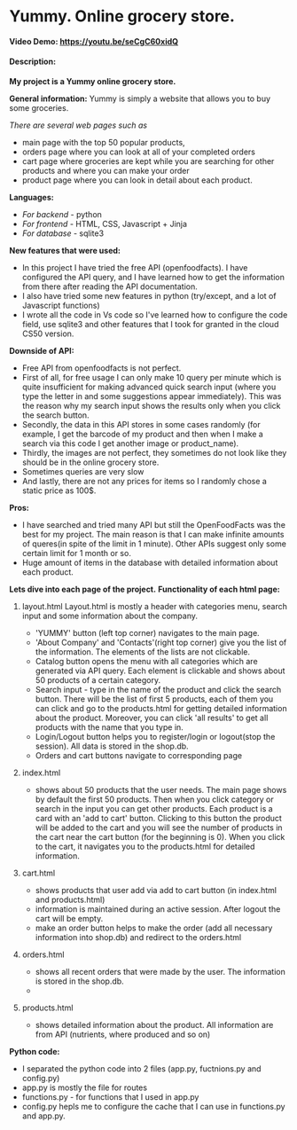 # Yummy. Online grocery store.
#### Video Demo:  https://youtu.be/seCgC60xidQ
#### Description:

**My project is a Yummy online grocery store.**


**General information:**
   Yummy is simply a website that allows you to buy some groceries.
   
   *There are several web pages such as*
   - main page with the top 50 popular products,
   - orders page where you can look at all of your completed orders
   - cart page where groceries are kept while you are searching for other products and where you can make your order
   - product page where you can look in detail about each product.
  
**Languages:**
  - *For backend* - python
  - *For frontend* - HTML, CSS, Javascript + Jinja
  - *For database* - sqlite3
  
**New features that were used:**
- In this project I have tried the free API (openfoodfacts). I have configured the API query, and I have learned how to get the information from there 
    after reading the API documentation.
- I also have tried some new features in python (try/except, and a lot of Javascript functions)
- I wrote all the code in Vs code so I've learned how to configure the code field, use sqlite3 and other features that I took for granted in the cloud CS50 version.


**Downside of API:**
- Free API from openfoodfacts is not perfect.
- First of all, for free usage I can only make 10 query per minute which is quite insufficient for making advanced quick search input (where you type the letter in and some suggestions appear immediately). This was the reason why my search input shows the results only when you click the search button.
- Secondly, the data in this API stores in some cases randomly (for example, I get the barcode of my product and then when I make a search via this code I get another   image or product_name).
- Thirdly, the images are not perfect, they sometimes do not look like they should be in the online grocery store.
- Sometimes queries are very slow
- And lastly, there are not any prices for items so I randomly chose a static price as 100$.


**Pros:**
- I have searched and tried many API but still the OpenFoodFacts was the best for my project. The main reason is that I can make infinite amounts of queres(in spite of the limit in 1 minute). Other APIs suggest only some certain limit for 1 month or so.
- Huge amount of items in the database with detailed information about each product.


**Lets dive into each page of the project.**
   **Functionality of each html page:**
   
   1. layout.html
      Layout.html is mostly a header with categories menu, search input and some information about the company.
      - 'YUMMY' button (left top corner) navigates to the main page.
      - 'About Company' and 'Contacts'(right top corner) give you the list of the information. The elements of the lists are not clickable.
      - Catalog button opens the menu with all categories which are generated via API query. Each element is clickable and shows about 50 products of a certain category.
      - Search input - type in the name of the product and click the search button. There will be the list of first 5 products, each of them you can click and go to the products.html for getting detailed information about the product. Moreover, you can click 'all results' to get all products with the name that you type in.
      - Login/Logout button helps you to register/login or logout(stop the session). All data is stored in the shop.db.
      - Orders and cart buttons navigate to corresponding page

   2. index.html
        - shows about 50 products that the user needs. The main page shows by default the first 50 products. Then when you click category or search in the input you can get other products. Each product is a card with an 'add to cart' button. Clicking to this button the product will be added to the cart and you will see the number of products in the cart near the cart button (for the beginning is 0). When you click to the cart, it navigates you to the products.html for detailed information.

   3. cart.html
        - shows products that user add via add to cart button (in index.html and products.html)
        - information is maintained during an active session. After logout the cart will be empty.
        - make an order button helps to make the order (add all necessary information into shop.db) and redirect to the orders.html

   4. orders.html
        - shows all recent orders that were made by the user. The information is stored in the shop.db.
        - 
   5. products.html
        - shows detailed information about the product. All information are from API (nutrients, where produced and so on)

**Python code:**
- I separated the python code into 2 files (app.py, fuctnions.py and config.py)
- app.py is mostly the file for routes
- functions.py - for functions that I used in app.py
- config.py hepls me to configure the cache that I can use in functions.py and app.py.
